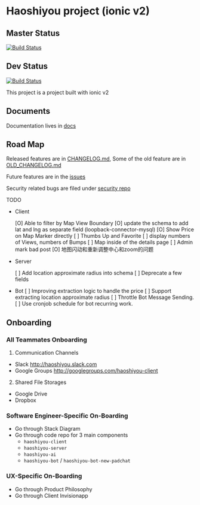 # Haoshiyou project (ionic v2)

## Master Status 
[![Build Status](https://travis-ci.org/xinbenlv/haoshiyou-client.svg?branch=master)](https://travis-ci.org/xinbenlv/haoshiyou--client)

## Dev Status
[![Build Status](https://travis-ci.org/xinbenlv/haoshiyou-client.svg?branch=dev)](https://travis-ci.org/xinbenlv/haoshiyou-client)


This project is a project built with ionic v2

## Documents

Documentation lives in [docs](docs)

## Road Map

Released features are in [CHANGELOG.md](CHANGELOG.md),
Some of the old feature are in [OLD_CHANGELOG.md](OLD_CHANGELOG.md)

Future features are in the 
[issues](https://github.com/xinbenlv/haoshiyou-client/issues)

Security related bugs are filed under 
[security repo](https://github.com/xinbenlv/haoshiyou-security/issues)

TODO
- Client

  [O] Able to filter by Map View Boundary
      [O] update the schema to add lat and lng as separate field (loopback-connector-mysql)
  [O] Show Price on Map Marker directly
  [ ] Thumbs Up and Favorite
  [ ] display numbers of Views, numbers of Bumps
  [ ] Map inside of the details page
  [ ] Admin mark bad post
  [O] 地图闪动和重新调整中心和zoom的问题
  
- Server

  [ ] Add location approximate radius into schema
  [ ] Deprecate a few fields

- Bot
  [ ] Improving extraction logic to handle the price
  [ ] Support extracting location approximate radius
  [ ] Throttle Bot Message Sending.
  [ ] Use cronjob schedule for bot recurring work.

## Onboarding
### All Teammates Onboarding
1. Communication Channels
 - Slack http://haoshiyou.slack.com
 - Google Groups http://googlegroups.com/haoshiyou-client
 
2. Shared File Storages
 - Google Drive
 - Dropbox

### Software Engineer-Specific On-Boarding 
 - Go through Stack Diagram
 - Go through code repo for 3 main components
   - `haoshiyou-client`
   - `haoshiyou-server`
   - `haoshiyou-ai`
   - `haoshiyou-bot` / `haoshiyou-bot-new-padchat`
 
### UX-Specific On-Boarding
  - Go through Product Philosophy
  - Go through Client Invisionapp  
  
